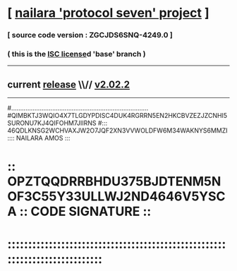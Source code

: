 
# [ [nailara 'protocol seven' project](http://nailara.network/) ]

### [ source code version : ZGCJDS6SNQ-4249.0 ]

### ( this is the [ISC license](license)d 'base' branch )
---
## current [release](https://github.com/nailara-technologies/protocol-7/releases) \\\\// [v2.02.2](https://github.com/nailara-technologies/protocol-7/releases/tag/v2.02.2)
---

#.............................................................................
#QIMBKTJ3WQIO4X7TLGDYPDISC4DUK4RGRRN5EN2HKCBVZEZJZCNHI5SURONU7KJ4QIFOHM7JIIRNS
#::: 46QDLKNSG2WCHVAXJW2O7JQF2XN3VVWOLDFW6M34WAKNYS6MMZI :::: NAILARA AMOS :::
# :: OPZTQQDRRBHDU375BJDTENM5NOF3C55Y33ULLWJ2ND4646V5YSCA :: CODE SIGNATURE ::
# ::::::::::::::::::::::::::::::::::::::::::::::::::::::::::::::::::::::::::::
